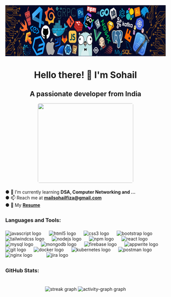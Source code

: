 <div align="center">
  <img height="160" src="./images/github-banner-1.png" loading="lazy"/>
  <br>
</div>

### 

<h1 
style="" align="center">
Hello there! 👋 I'm Sohail
</h1>

<h2 
style="" align="center">
A passionate developer from India
</h2>

<div align="center" ><img src="https://i.postimg.cc/15S3x9nb/github-2.gif" height="250" width="300" style="border-radius: 5px" loading="lazy"></div>
<br>

<div>
    &#9679; 🌱 I’m currently learning <span style="font-weight: bold">DSA, Computer Networking and ...</span>
    <br>
    &#9679; 📫 Reach me at 
    <a style="font-weight: bold" href="mailto:mailsohailfiza@gmail.com?
                 &subject=
                 &body=">mailsohailfiza@gmail.com</a>
    <br>
    &#9679; 📄 My <a style="font-weight: bold" href="https://drive.google.com/file/d/1WtllqESMlmO42m-OdqmByQQxObe-YJQP/view?usp=sharing" >Resume</a>
</div>

##

<h3 align="left">Languages and Tools:</h3>

###

<div align="left">
  <img src="https://cdn.jsdelivr.net/gh/devicons/devicon/icons/javascript/javascript-original.svg" height="45" alt="javascript logo"  />
  <img width="16" />
  <img src="https://cdn.jsdelivr.net/gh/devicons/devicon/icons/html5/html5-original.svg" height="45" alt="html5 logo"  />
  <img width="16" />
  <img src="https://cdn.jsdelivr.net/gh/devicons/devicon/icons/css3/css3-original.svg" height="45" alt="css3 logo"  />
  <img width="16" />
  <img src="https://cdn.jsdelivr.net/gh/devicons/devicon/icons/bootstrap/bootstrap-original.svg" height="45" alt="bootstrap logo"  />
  <img width="16" />
  <img src="https://skillicons.dev/icons?i=tailwind" height="45" alt="tailwindcss logo"  />
  <img width="16" />
  <img src="https://cdn.simpleicons.org/nodedotjs/339933" height="45" alt="nodejs logo"  />
  <img width="16" />
  <img src="https://cdn.jsdelivr.net/gh/devicons/devicon/icons/npm/npm-original-wordmark.svg" height="45" alt="npm logo"  />
  <img width="16" />
  <img src="https://cdn.jsdelivr.net/gh/devicons/devicon/icons/react/react-original.svg" height="45" alt="react logo"  />
  <img width="16" />
  <img src="https://cdn.jsdelivr.net/gh/devicons/devicon/icons/mysql/mysql-original.svg" height="45" alt="mysql logo"  />
  <img width="16" />
  <img src="https://cdn.jsdelivr.net/gh/devicons/devicon/icons/mongodb/mongodb-original.svg" height="45" alt="mongodb logo"  />
  <img width="16" />
  <img src="https://cdn.jsdelivr.net/gh/devicons/devicon/icons/firebase/firebase-plain.svg" height="45" alt="firebase logo"  />
  <img width="16" />
  <img src="https://cdn.jsdelivr.net/gh/devicons/devicon/icons/appwrite/appwrite-original.svg" height="45" alt="appwrite logo"  />
  <img width="16" />
  <img src="https://cdn.jsdelivr.net/gh/devicons/devicon/icons/git/git-original.svg" height="45" alt="git logo"  />
  <img width="16" />
  <img src="https://cdn.jsdelivr.net/gh/devicons/devicon/icons/docker/docker-original.svg" height="45" alt="docker logo"  />
  <img width="16" />
  <img src="https://cdn.jsdelivr.net/gh/devicons/devicon/icons/kubernetes/kubernetes-plain.svg" height="45" alt="kubernetes logo"  />
  <img width="16" />
  <img src="https://cdn.simpleicons.org/postman/FF6C37" height="45" alt="postman logo"  />
  <img width="16" />
  <img src="https://cdn.jsdelivr.net/gh/devicons/devicon/icons/nginx/nginx-original.svg" height="45" alt="nginx logo"  />
  <img width="16" />
  <!-- <img src="https://skillicons.dev/icons?i=aws" height="45" alt="amazonwebservices logo"  /> -->
  <img width="16" />
  <img src="https://cdn.jsdelivr.net/gh/devicons/devicon/icons/jira/jira-original.svg" height="45" alt="jira logo"  />
  <img width="16" />

  <!-- <img src="https://cdn.jsdelivr.net/gh/devicons/devicon/icons/arduino/arduino-original.svg" height="45" alt="arduino logo"  /> -->
</div>

<!-- ## -->



<!-- <h3 align="left">Connect with me:</h3>

###

<p align="left">
<a href="mailto:mailsohailfiza@gmail.com" target="blank"><img align="center" src="https://raw.githubusercontent.com/maurodesouza/profile-readme-generator/master/src/assets/icons/social/gmail/default.svg" alt="mailsohailfiza@gmail.com" height="45" width="60" /></a>
<a href="https://linkedin.com/in/sohailfiza" target="blank"><img align="center" src="https://raw.githubusercontent.com/maurodesouza/profile-readme-generator/master/src/assets/icons/social/linkedin/default.svg" alt="sohailfiza" height="45" width="60" /></a> -->
<!-- <a href="#" target="blank"><img align="center" src="https://raw.githubusercontent.com/maurodesouza/profile-readme-generator/master/src/assets/icons/social/instagram/default.svg" alt="sohailfiza" height="45" width="60" /></a> -->
<!-- <a href="https://discord.com/" target="blank"><img align="center" src="https://raw.githubusercontent.com/maurodesouza/profile-readme-generator/master/src/assets/icons/social/discord/default.svg" alt="sohailfiza" height="45" width="60" /></a> -->
<!-- <a href="https://www.leetcode.com/sohailfiza" target="blank"><img align="center" src="https://raw.githubusercontent.com/rahuldkjain/github-profile-readme-generator/master/src/images/icons/Social/leet-code.svg" alt="sohailfiza" height="45" width="60" /></a> -->
</p>


##

<h3 align="left">GitHub Stats:</h3>

###

<br clear="both">

<div align="center">
  <img src="https://streak-stats.demolab.com?user=sohailfiza&locale=en&mode=daily&theme=highcontrast&hide_border=false&border_radius=5" height="150" alt="streak graph"  />
  <!-- <img src="https://github-readme-stats.vercel.app/api?username=sohailfiza&hide_title=true&hide_rank=false&show_icons=true&include_all_commits=true&count_private=true&disable_animations=false&theme=highcontrast&locale=en&hide_border=false" height="150" alt="stats graph"  /> -->
    <!-- <img src="https://github-readme-stats.vercel.app/api/top-langs?username=sohailfiza&locale=en&hide_title=false&layout=compact&card_width=320&langs_count=5&theme=highcontrast&hide_border=false&order=2" height="150" alt="languages graph"  /> -->
    
  <img src="https://github-readme-activity-graph.vercel.app/graph?username=sohailfiza&radius=16&theme=react&area=true&order=5&hide_title=true" height="150" alt="activity-graph graph"  />
</div>
